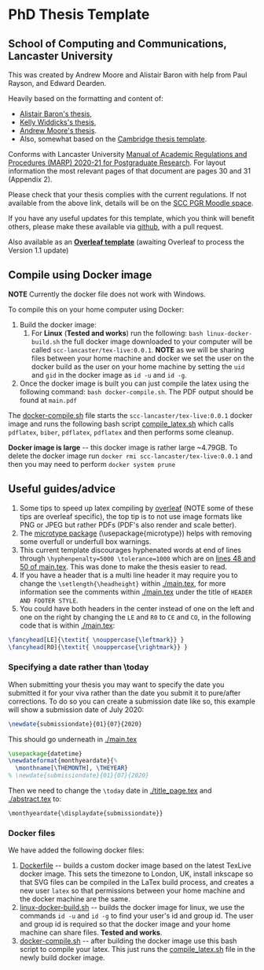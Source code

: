 # PhD Thesis Template
## School of Computing and Communications, Lancaster University

This was created by Andrew Moore and Alistair Baron with help from Paul Rayson, and Edward Dearden.

Heavily based on the formatting and content of:
- [Alistair Baron's thesis](https://eprints.lancs.ac.uk/id/eprint/84887/1/2011Baronphd.pdf),
- [Kelly Widdicks's thesis](https://eprints.lancs.ac.uk/id/eprint/143606/1/2019widdicksphd.pdf),
- [Andrew Moore's thesis](https://scholar.google.co.uk/citations?user=mJRN_SIAAAAJ&hl=en).
- Also, somewhat based on the [Cambridge thesis template](https://github.com/kks32/phd-thesis-template).

Conforms with Lancaster University [Manual of Academic Regulations and Procedures (MARP) 2020-21 for Postgraduate Research](https://www.lancaster.ac.uk/media/lancaster-university/content-assets/documents/student-based-services/asq/marp/PGR-Regs.pdf). For layout information the most relevant pages of that document are pages 30 and 31 (Appendix 2).

Please check that your thesis complies with the current regulations. If not available from the above link, details will be on the [SCC PGR Moodle space](https://modules.lancaster.ac.uk/course/view.php?id=22985).

If you have any useful updates for this template, which you think will benefit others, please make these available via [github](https://github.com/InfoLab21/scc-thesis-template), with a pull request.

Also available as an **[Overleaf template](https://www.overleaf.com/latex/templates/scc-lancaster-university-phd-thesis-template/phxsxxvnztjt)** (awaiting Overleaf to process the Version 1.1 update)

## Compile using Docker image

**NOTE** Currently the docker file does not work with Windows.

To compile this on your home computer using Docker:

1. Build the docker image:
    1. For **Linux** (**Tested and works**) run the following: `bash linux-docker-build.sh` the full docker image downloaded to your computer will be called `scc-lancaster/tex-live:0.0.1`. **NOTE** as we will be sharing files between your home machine and docker we set the user on the docker build as the user on your home machine by setting the `uid` and `gid` in the docker image as `id -u` and `id -g`.
2. Once the docker image is built you can just compile the latex using the following command: `bash docker-compile.sh`. The PDF output should be found at `main.pdf`

The [docker-compile.sh](./docker-compile.sh) file starts the `scc-lancaster/tex-live:0.0.1` docker image and runs the following bash script [compile_latex.sh](./compile_latex.sh) which calls `pdflatex`, `biber`, `pdflatex`, `pdflatex` and then performs some cleanup.

**Docker image is large** -- this docker image is rather large ~4.79GB. To delete the docker image run `docker rmi scc-lancaster/tex-live:0.0.1` and then you may need to perform `docker system prune`

## Useful guides/advice
1. Some tips to speed up latex compiling by [overleaf](https://www.overleaf.com/learn/how-to/Why_do_I_keep_getting_the_compile_timeout_error_message%3F) (NOTE some of these tips are overleaf specific), the top tip is to not use image formats like PNG or JPEG but rather PDFs (PDF's also render and scale better).
2. The [microtype package](https://ctan.org/pkg/microtype?lang=en) (\usepackage{microtype}) helps with removing some overfull or underfull box warnings.
3. This current template discourages hyphenated words at end of lines through `\hyphenpenalty=5000 \tolerance=1000` which are on [lines 48 and 50 of main.tex](https://github.com/InfoLab21/scc-thesis-template/blob/master/main.tex#L48-L50). This was done to make the thesis easier to read.
4. If you have a header that is a multi line header it may require you to change the `\setlength{\headheight}` within [./main.tex](./main.tex), for more information see the comments within [./main.tex](./main.tex) under the title of `HEADER AND FOOTER STYLE`.
5. You could have both headers in the center instead of one on the left and one on the right by changing the `LE` and `R0` to `CE` and `CO`, in the following code that is within [./main.tex](./main.tex):
``` latex
\fancyhead[LE]{\textit{ \nouppercase{\leftmark}} }
\fancyhead[RO]{\textit{ \nouppercase{\rightmark}} }
```

### Specifying a date rather than \today
When submitting your thesis you may want to specify the date you submitted it for your viva rather than the date you submit it to pure/after corrections. To do so you can create a submission date like so, this example will show a submission date of July 2020:

```latex
\newdate{submissiondate}{01}{07}{2020}
```

This should go underneath in [./main.tex](./main.tex)

``` latex
\usepackage{datetime}
\newdateformat{monthyeardate}{%
  \monthname[\THEMONTH], \THEYEAR}
% \newdate{submissiondate}{01}{07}{2020}
```

Then we need to change the `\today` date in [./title_page.tex](./title_page.tex) and [./abstract.tex](./abstract.tex) to:

```
\monthyeardate{\displaydate{submissiondate}}
```

### Docker files

We have added the following docker files:

1. [Dockerfile](./Dockerfile) -- builds a custom docker image based on the latest TexLive docker image. This sets the timezone to London, UK, install inkscape so that SVG files can be compiled in the LaTex build process, and creates a new user `latex` so that permissions between your home machine and the docker machine are the same.
2. [linux-docker-build.sh](./linux-docker-build.sh) -- builds the docker image for linux, we use the commands `id -u` and `id -g` to find your user's id and group id. The user and group id is required so that the docker image and your home machine can share files. **Tested and works**.
4. [docker-compile.sh](./docker-compile.sh) -- after building the docker image use this bash script to compile your latex. This just runs the [compile_latex.sh](./compile_latex.sh) file in the newly build docker image.

